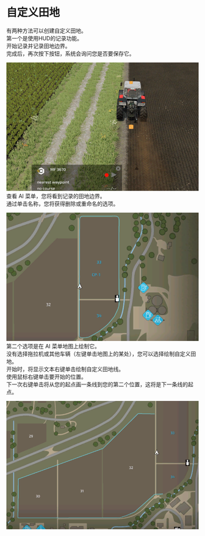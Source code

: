 # 自定义田地
  
有两种方法可以创建自定义田地。  
第一个是使用HUD的记录功能。  
开始记录并记录田地边界。  
完成后，再次按下按钮，系统会询问您是否要保存它。  

![Image](../assets/images/recordcustomhelp_0_0_765_510.png)
查看 AI 菜单，您将看到记录的田地边界。  
通过单击名称，您将获得删除或重命名的选项。   

![Image](../assets/images/donecustomhelp_0_0_765_510.png)
第二个选项是在 AI 菜单地图上绘制它。  
没有选择拖拉机或其他车辆（左键单击地图上的某处），您可以选择绘制自定义田地。  
开始时，将显示文本右键单击绘制自定义田地线。  
使用鼠标右键单击要开始的位置。  
下一次右键单击将从您的起点画一条线到您的第二个位置，这将是下一条线的起点。  

![Image](../assets/images/drawcustomhelp_0_0_765_510.png)